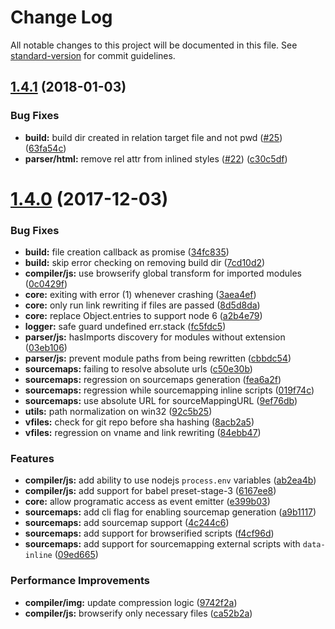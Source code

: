 # Change Log

All notable changes to this project will be documented in this file. See [standard-version](https://github.com/conventional-changelog/standard-version) for commit guidelines.

<a name="1.4.1"></a>
## [1.4.1](https://github.com/zanona/pakku/compare/v1.4.0...v1.4.1) (2018-01-03)


### Bug Fixes

* **build:** build dir created in relation target file and not pwd ([#25](https://github.com/zanona/pakku/issues/25)) ([63fa54c](https://github.com/zanona/pakku/commit/63fa54c))
* **parser/html:** remove rel attr from inlined styles ([#22](https://github.com/zanona/pakku/issues/22)) ([c30c5df](https://github.com/zanona/pakku/commit/c30c5df))



<a name="1.4.0"></a>
# [1.4.0](https://github.com/zanona/pakku/compare/v1.3.1...v1.4.0) (2017-12-03)


### Bug Fixes

* **build:** file creation callback as promise ([34fc835](https://github.com/zanona/pakku/commit/34fc835))
* **build:** skip error checking on removing build dir ([7cd10d2](https://github.com/zanona/pakku/commit/7cd10d2))
* **compiler/js:** use browserify global transform for imported modules ([0c0429f](https://github.com/zanona/pakku/commit/0c0429f))
* **core:** exiting with error (1) whenever crashing ([3aea4ef](https://github.com/zanona/pakku/commit/3aea4ef))
* **core:** only run link rewriting if files are passed ([8d5d8da](https://github.com/zanona/pakku/commit/8d5d8da))
* **core:** replace Object.entries to support node 6 ([a2b4e79](https://github.com/zanona/pakku/commit/a2b4e79))
* **logger:** safe guard undefined err.stack ([fc5fdc5](https://github.com/zanona/pakku/commit/fc5fdc5))
* **parser/js:** hasImports discovery for modules without extension ([03eb106](https://github.com/zanona/pakku/commit/03eb106))
* **parser/js:** prevent module paths from being rewritten ([cbbdc54](https://github.com/zanona/pakku/commit/cbbdc54))
* **sourcemaps:** failing to resolve absolute urls ([c50e30b](https://github.com/zanona/pakku/commit/c50e30b))
* **sourcemaps:** regression on sourcemaps generation ([fea6a2f](https://github.com/zanona/pakku/commit/fea6a2f))
* **sourcemaps:** regression while sourcemapping inline scripts ([019f74c](https://github.com/zanona/pakku/commit/019f74c))
* **sourcemaps:** use absolute URL for sourceMappingURL ([9ef76db](https://github.com/zanona/pakku/commit/9ef76db))
* **utils:** path normalization on win32 ([92c5b25](https://github.com/zanona/pakku/commit/92c5b25))
* **vfiles:** check for git repo before sha hashing ([8acb2a5](https://github.com/zanona/pakku/commit/8acb2a5))
* **vfiles:** regression on vname and link rewriting ([84ebb47](https://github.com/zanona/pakku/commit/84ebb47))


### Features

* **compiler/js:** add ability to use nodejs `process.env` variables ([ab2ea4b](https://github.com/zanona/pakku/commit/ab2ea4b))
* **compiler/js:** add support for babel preset-stage-3 ([6167ee8](https://github.com/zanona/pakku/commit/6167ee8))
* **core:** allow programatic access as event emitter ([e399b03](https://github.com/zanona/pakku/commit/e399b03))
* **sourcemaps:** add cli flag for enabling sourcemap generation ([a9b1117](https://github.com/zanona/pakku/commit/a9b1117))
* **sourcemaps:** add sourcemap support ([4c244c6](https://github.com/zanona/pakku/commit/4c244c6))
* **sourcemaps:** add support for browserified scripts ([f4cf96d](https://github.com/zanona/pakku/commit/f4cf96d))
* **sourcemaps:** add support for sourcemapping external scripts with `data-inline` ([09ed665](https://github.com/zanona/pakku/commit/09ed665))


### Performance Improvements

* **compiler/img:** update compression logic ([9742f2a](https://github.com/zanona/pakku/commit/9742f2a))
* **compiler/js:** browserify only necessary files ([ca52b2a](https://github.com/zanona/pakku/commit/ca52b2a))
